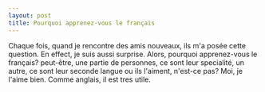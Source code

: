 ```yaml
---
layout: post
title: Pourquoi apprenez-vous le français
---
```


Chaque fois, quand je rencontre des amis nouveaux, ils m'a posée cette question. En effect, je suis aussi surprise. Alors, pourquoi apprenez-vous le français? peut-être, une partie de personnes, ce sont leur specialité, un autre, ce sont leur seconde langue ou ils l'aiment, n'est-ce pas? Moi, je l'aime bien. Comme anglais, il est tres utile.
